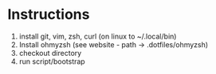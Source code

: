 # Instructions

1. install git, vim, zsh, curl (on linux to ~/.local/bin)
2. Install ohmyzsh (see website - path -> .dotfiles/ohmyzsh)
3. checkout directory
4. run script/bootstrap
